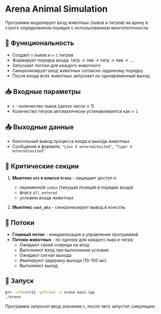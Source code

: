 # Arena Animal Simulation

Программа моделирует вход животных (львов и тигров) на арену в строго определенном порядке с использованием многопоточности.

## 🎯 Функциональность

- Создает `n` львов и `n-1` тигров
- Формирует порядок входа: тигр → лев → тигр → лев → ...
- Запускает потоки для каждого животного
- Синхронизирует вход животных согласно заданному порядку
- После входа всех животных запускает их одновременный выход

## 📥 Входные параметры

- `n` - количество львов (целое число ≥ 1)
- Количество тигров автоматически устанавливается как `n-1`

## 📤 Выходные данные

- Консольный вывод процесса входа и выхода животных
- Сообщения в формате: `"Lion X entered/exited"`, `"Tiger X entered/exited"`

## 🔐 Критические секции

1. **Мьютекс `mtx` в классе `Arena`** - защищает доступ к:
   - переменной `index` (текущая позиция в порядке входа)
   - флагу `all_entered`
   - условию входа животных

2. **Мьютекс `cout_mtx`** - синхронизирует вывод в консоль

## 🧵 Потоки

- **Главный поток** - инициализация и управление программой
- **Потоки животных** - по одному для каждого льва и тигра:
  - Ожидают своей очереди на вход
  - Выполняют вход при выполнении условия
  - Ожидают сигнал выхода
  - Имитируют задержку выхода (10-100 мс)
  - Выполняют выход

## 🚀 Запуск

```bash
g++ -std=c++11 -pthread -o arena main.cpp
./arena
```

Программа запросит ввод значения `n`, после чего запустит симуляцию.
